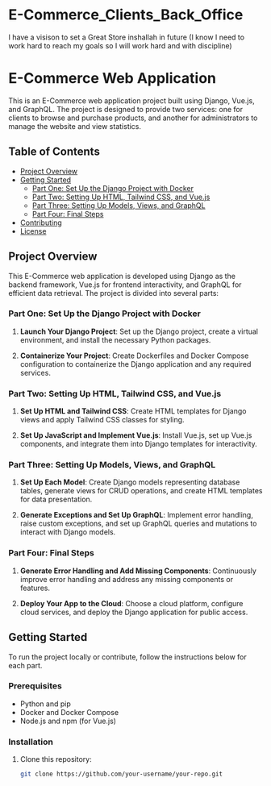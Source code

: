# E-Commerce_Clients_Back_Office
I have  a visison to set a Great Store inshallah in future (I know I need to work hard to reach my goals so I will work hard and with discipline)
# E-Commerce Web Application

This is an E-Commerce web application project built using Django, Vue.js, and GraphQL. The project is designed to provide two services: one for clients to browse and purchase products, and another for administrators to manage the website and view statistics.

## Table of Contents

- [Project Overview](#project-overview)
- [Getting Started](#getting-started)
  - [Part One: Set Up the Django Project with Docker](#part-one-set-up-the-django-project-with-docker)
  - [Part Two: Setting Up HTML, Tailwind CSS, and Vue.js](#part-two-setting-up-html-tailwind-css-and-vuejs)
  - [Part Three: Setting Up Models, Views, and GraphQL](#part-three-setting-up-models-views-and-graphql)
  - [Part Four: Final Steps](#part-four-final-steps)
- [Contributing](#contributing)
- [License](#license)

## Project Overview

This E-Commerce web application is developed using Django as the backend framework, Vue.js for frontend interactivity, and GraphQL for efficient data retrieval. The project is divided into several parts:

### Part One: Set Up the Django Project with Docker

1. **Launch Your Django Project**: Set up the Django project, create a virtual environment, and install the necessary Python packages.

2. **Containerize Your Project**: Create Dockerfiles and Docker Compose configuration to containerize the Django application and any required services.

### Part Two: Setting Up HTML, Tailwind CSS, and Vue.js

1. **Set Up HTML and Tailwind CSS**: Create HTML templates for Django views and apply Tailwind CSS classes for styling.

2. **Set Up JavaScript and Implement Vue.js**: Install Vue.js, set up Vue.js components, and integrate them into Django templates for interactivity.

### Part Three: Setting Up Models, Views, and GraphQL

1. **Set Up Each Model**: Create Django models representing database tables, generate views for CRUD operations, and create HTML templates for data presentation.

2. **Generate Exceptions and Set Up GraphQL**: Implement error handling, raise custom exceptions, and set up GraphQL queries and mutations to interact with Django models.

### Part Four: Final Steps

1. **Generate Error Handling and Add Missing Components**: Continuously improve error handling and address any missing components or features.

2. **Deploy Your App to the Cloud**: Choose a cloud platform, configure cloud services, and deploy the Django application for public access.

## Getting Started

To run the project locally or contribute, follow the instructions below for each part.

### Prerequisites

- Python and pip
- Docker and Docker Compose
- Node.js and npm (for Vue.js)

### Installation

1. Clone this repository:

   ```bash
   git clone https://github.com/your-username/your-repo.git

